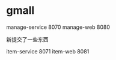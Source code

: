 # gmall
manage-service  8070
manage-web      8080

新提交了一些东西

item-service    8071
item-web        8081